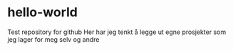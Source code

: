 # hello-world
Test repository for github
Her har jeg tenkt å legge ut egne prosjekter som jeg lager for meg selv og andre
